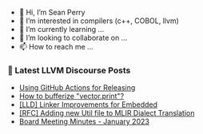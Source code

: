 - 👋 Hi, I’m Sean Perry
- 👀 I’m interested in compilers (c++, COBOL, llvm)
- 🌱 I’m currently learning ...
- 💞️ I’m looking to collaborate on ...
- 📫 How to reach me ...

<!---
s66perry/s66perry is a ✨ special ✨ repository because its `README.md` (this file) appears on your GitHub profile.
You can click the Preview link to take a look at your changes.
--->
### 📕 Latest LLVM Discourse Posts

<!-- DISCOURSE-LLVM:START -->
- [Using GitHub Actions for Releasing](https://discourse.llvm.org/t/using-github-actions-for-releasing/67666?page=2#post_25)
- [How to bufferize &quot;vector.print&quot;?](https://discourse.llvm.org/t/how-to-bufferize-vector-print/68210#post_3)
- [[LLD] Linker Improvements for Embedded](https://discourse.llvm.org/t/lld-linker-improvements-for-embedded/68129#post_7)
- [[RFC] Adding new Util file to MLIR Dialect Translation](https://discourse.llvm.org/t/rfc-adding-new-util-file-to-mlir-dialect-translation/68221#post_1)
- [Board Meeting Minutes - January 2023](https://discourse.llvm.org/t/board-meeting-minutes-january-2023/68220#post_1)
<!-- DISCOURSE-LLVM:END -->
